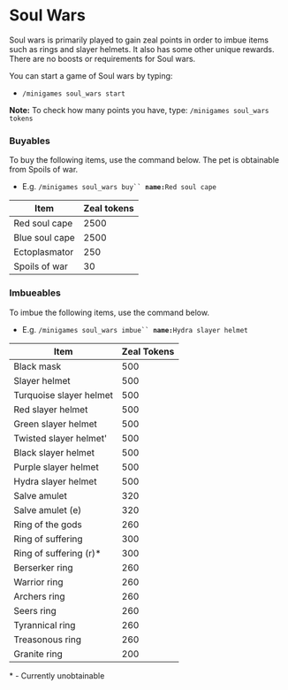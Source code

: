 # Soul Wars

Soul wars is primarily played to gain zeal points in order to imbue items such as rings and slayer helmets. It also has some other unique rewards. There are no boosts or requirements for Soul wars.

You can start a game of Soul wars by typing:

* `/minigames soul_wars start`

**Note:** To check how many points you have, type: `/minigames soul_wars tokens`

### Buyables

To buy the following items, use the command below. The pet is obtainable from Spoils of war.

* E.g. `/minigames soul_wars buy`` `**`name:`**`Red soul cape`

| **Item**       | **Zeal tokens** |
| -------------- | --------------- |
| Red soul cape  | 2500            |
| Blue soul cape | 2500            |
| Ectoplasmator  | 250             |
| Spoils of war  | 30              |

### Imbueables

To imbue the following items, use the command below.

* E.g. `/minigames soul_wars imbue`` `**`name:`**`Hydra slayer helmet`

| **Item**                | **Zeal Tokens** |
| ----------------------- | --------------- |
| Black mask              | 500             |
| Slayer helmet           | 500             |
| Turquoise slayer helmet | 500             |
| Red slayer helmet       | 500             |
| Green slayer helmet     | 500             |
| Twisted slayer helmet'  | 500             |
| Black slayer helmet     | 500             |
| Purple slayer helmet    | 500             |
| Hydra slayer helmet     | 500             |
| Salve amulet            | 320             |
| Salve amulet (e)        | 320             |
| Ring of the gods        | 260             |
| Ring of suffering       | 300             |
| Ring of suffering (r)\* | 300             |
| Berserker ring          | 260             |
| Warrior ring            | 260             |
| Archers ring            | 260             |
| Seers ring              | 260             |
| Tyrannical ring         | 260             |
| Treasonous ring         | 260             |
| Granite ring            | 200             |

\* - Currently unobtainable
